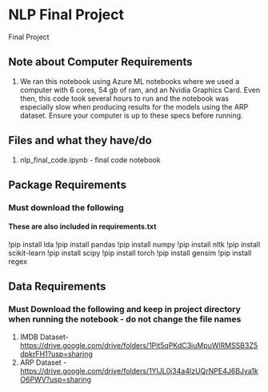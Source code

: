 # NLP Final Project
 Final Project


## Note about Computer Requirements
1. We ran this notebook using Azure ML notebooks where we used a computer with 6 cores, 54 gb of ram, and an Nvidia Graphics Card. Even then, this code took several hours to run and the notebook was especially slow when producing results for the models using the ARP dataset. Ensure your computer is up to these specs before running.

## Files and what they have/do
1. nlp_final_code.ipynb - final code notebook


## Package Requirements
### Must download the following
#### These are also included in requirements.txt


!pip install lda
!pip install pandas
!pip install numpy
!pip install nltk
!pip install scikit-learn
!pip install scipy
!pip install torch
!pip install gensim
!pip install regex

## Data Requirements
### Must Download the following and keep in project directory when running the notebook - do not change the file names
1. IMDB Dataset- https://drive.google.com/drive/folders/1Pit5qPKdC3iuMpuWlRMSSB3Z5dpkrFH1?usp=sharing
1. ARP Dataset - https://drive.google.com/drive/folders/1YlJL0j34a4IzUQrNPE4J6BJva1kO6PWV?usp=sharing
